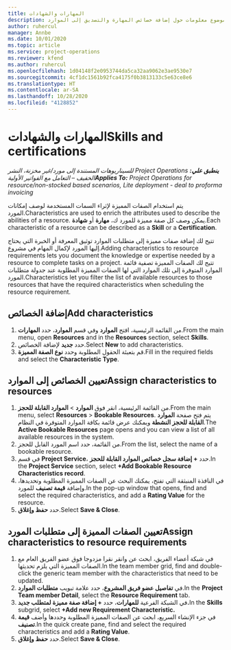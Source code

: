 ```yaml
---
title: المهارات والشهادات
description: يوفر هذا الموضوع معلومات حول إضافة خصائص المهارة والتصديق إلى الموارد.
author: ruhercul
manager: Annbe
ms.date: 10/01/2020
ms.topic: article
ms.service: project-operations
ms.reviewer: kfend
ms.author: ruhercul
ms.openlocfilehash: 1d04148f2e0953744da5ca32aa9062e3ae9530e7
ms.sourcegitcommit: 4cf1dc1561b92fca4175f0b3813133c5e63ce8e6
ms.translationtype: HT
ms.contentlocale: ar-SA
ms.lasthandoff: 10/28/2020
ms.locfileid: "4128852"
---
```

# <a name="skills-and-certifications"></a><span data-ttu-id="14bff-103">المهارات والشهادات</span><span class="sxs-lookup"><span data-stu-id="14bff-103">Skills and certifications</span></span>
<span data-ttu-id="14bff-104">_**ينطبق علي:** ‏‫Project Operations للسيناريوهات المستندة إلى مورد/غير مخزنة‬، ‏‫النشر الخفيف – التعامل مع الفواتير الأولية‬_</span><span class="sxs-lookup"><span data-stu-id="14bff-104">_**Applies To:** Project Operations for resource/non-stocked based scenarios, Lite deployment - deal to proforma invoicing_</span></span>

<span data-ttu-id="14bff-105">يتم استخدام الصفات المميزة لإثراء السمات المستخدمة لوصف إمكانات المورد.</span><span class="sxs-lookup"><span data-stu-id="14bff-105">Characteristics are used to enrich the attributes used to describe the abilities of a resource.</span></span> <span data-ttu-id="14bff-106">يمكن وصف كل صفة مميزة للمورد ك، **مهارة** أو **شهادة**.</span><span class="sxs-lookup"><span data-stu-id="14bff-106">Each characteristic of a resource can be described as a **Skill** or a **Certification**.</span></span>

<span data-ttu-id="14bff-107">تتيح لك إضافة صفات مميزة إلى متطلبات الموارد توثيق المعرفة أو الخبرة التي يحتاج إليها المورد لإكمال المهام في مشروع.</span><span class="sxs-lookup"><span data-stu-id="14bff-107">Adding characteristics to resource requirements lets you document the knowledge or expertise needed by a resource to complete tasks on a project.</span></span> <span data-ttu-id="14bff-108">تتيح لك الصفات المميزة تصفية قائمة الموارد المتوفرة إلى تلك الموارد التي لها الصفات المميزة المطلوبة عند جدولة متطلبات المورد.</span><span class="sxs-lookup"><span data-stu-id="14bff-108">Characteristics let you filter the list of available resources to those resources that have the required characteristics when scheduling the resource requirement.</span></span>

## <a name="add-characteristics"></a><span data-ttu-id="14bff-109">إضافة الخصائص</span><span class="sxs-lookup"><span data-stu-id="14bff-109">Add characteristics</span></span>

1. <span data-ttu-id="14bff-110">من القائمة الرئيسية، افتح **الموارد** وفي قسم **الموارد**، حدد **المهارات**.</span><span class="sxs-lookup"><span data-stu-id="14bff-110">From the main menu, open **Resources** and in the **Resources** section, select **Skills**.</span></span>
2. <span data-ttu-id="14bff-111">حدد **جديد** لإضافة الخصائص.</span><span class="sxs-lookup"><span data-stu-id="14bff-111">Select **New** to add characteristics.</span></span>
3. <span data-ttu-id="14bff-112">قم بتعبئة الحقول المطلوبة وحدد **نوع الصفة المميزة**.</span><span class="sxs-lookup"><span data-stu-id="14bff-112">Fill in the required fields and select the **Characteristic Type**.</span></span>

## <a name="assign-characteristics-to-resources"></a><span data-ttu-id="14bff-113">تعيين الخصائص إلى الموارد</span><span class="sxs-lookup"><span data-stu-id="14bff-113">Assign characteristics to resources</span></span>

1. <span data-ttu-id="14bff-114">من القائمة الرئيسية، انقر فوق **الموارد** > **الموارد القابلة للحجز**.</span><span class="sxs-lookup"><span data-stu-id="14bff-114">From the main menu, select **Resources** > **Bookable Resources**.</span></span> <span data-ttu-id="14bff-115">يتم فتح صفحة **الموارد القابلة للحجز النشطة** ويمكنك عرض قائمة بكافة الموارد المتوفرة في النظام.</span><span class="sxs-lookup"><span data-stu-id="14bff-115">The **Active Bookable Resources** page opens and you can view a list of all available resources in the system.</span></span>
2. <span data-ttu-id="14bff-116">من القائمة، حدد اسم المورد القابل للحجز.</span><span class="sxs-lookup"><span data-stu-id="14bff-116">From the list, select the name of a bookable resource.</span></span>
3. <span data-ttu-id="14bff-117">في قسم **Project Service**،  حدد **+ إضافة سجل خصائص الموارد القابلة للحجز‬**.</span><span class="sxs-lookup"><span data-stu-id="14bff-117">In the **Project Service** section, select **+Add Bookable Resource Characteristics record**.</span></span>
4. <span data-ttu-id="14bff-118">في النافذة المنبثقة التي تفتح، يمكنك البحث عن الصفات المميزة المطلوبة وتحديدها، وإضافة **قيمة تصنيف** للمورد.</span><span class="sxs-lookup"><span data-stu-id="14bff-118">In the pop-up window that opens, find and select the required characteristics, and add a **Rating Value** for the resource.</span></span>
5. <span data-ttu-id="14bff-119">حدد **حفظ وإغلاق**.</span><span class="sxs-lookup"><span data-stu-id="14bff-119">Select **Save & Close**.</span></span>

## <a name="assign-characteristics-to-resource-requirements"></a><span data-ttu-id="14bff-120">تعيين الصفات المميزة إلى متطلبات المورد</span><span class="sxs-lookup"><span data-stu-id="14bff-120">Assign characteristics to resource requirements</span></span>

1. <span data-ttu-id="14bff-121">في شبكة أعضاء الفريق، ابحث عن وانقر نقرا مزدوجا فوق عضو الفريق العام مع الصفات المميزة التي يلزم تحديثها.</span><span class="sxs-lookup"><span data-stu-id="14bff-121">In the team member grid, find and double-click the generic team member with the characteristics that need to be updated.</span></span>
2. <span data-ttu-id="14bff-122">في **تفاصيل عضو فريق المشروع**، حدد علامة تبويب **متطلبات الموارد**.</span><span class="sxs-lookup"><span data-stu-id="14bff-122">In the **Project Team member Detail**, select the **Resource Requirement** tab.</span></span>
3. <span data-ttu-id="14bff-123">في الشبكة الفرعية **للمهارات**، حدد **+ إضافة صفة مميزة لمتطلب جديد.**</span><span class="sxs-lookup"><span data-stu-id="14bff-123">In the **Skills** subgrid, select **+Add new Requirement Characteristic.**</span></span>
4. <span data-ttu-id="14bff-124">في جزء الإنشاء السريع، ابحث عن الصفات المميزة المطلوبة وحددها وأضف **قيمة تصنيف**.</span><span class="sxs-lookup"><span data-stu-id="14bff-124">In the quick create pane, find and select the required characteristics and add a **Rating Value**.</span></span>
5. <span data-ttu-id="14bff-125">حدد **حفظ وإغلاق**.</span><span class="sxs-lookup"><span data-stu-id="14bff-125">Select **Save & Close**.</span></span>